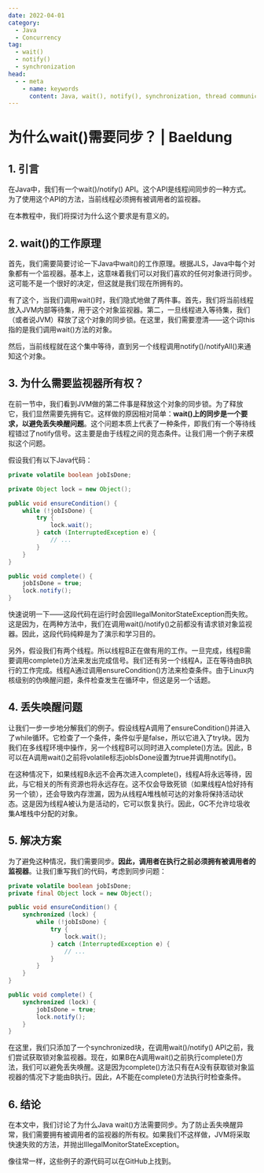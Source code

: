 ```yaml
---
date: 2022-04-01
category:
  - Java
  - Concurrency
tag:
  - wait()
  - notify()
  - synchronization
head:
  - - meta
    - name: keywords
      content: Java, wait(), notify(), synchronization, thread communication
---
```

# 为什么wait()需要同步？ | Baeldung

## 1. 引言

在Java中，我们有一个wait()/notify() API。这个API是线程间同步的一种方式。为了使用这个API的方法，当前线程必须拥有被调用者的监视器。

在本教程中，我们将探讨为什么这个要求是有意义的。

## 2. wait()的工作原理

首先，我们需要简要讨论一下Java中wait()的工作原理。根据JLS，Java中每个对象都有一个监视器。基本上，这意味着我们可以对我们喜欢的任何对象进行同步。这可能不是一个很好的决定，但这就是我们现在所拥有的。

有了这个，当我们调用wait()时，我们隐式地做了两件事。首先，我们将当前线程放入JVM内部等待集，用于这个对象监视器。第二，一旦线程进入等待集，我们（或者说JVM）释放了这个对象的同步锁。在这里，我们需要澄清——这个词this指的是我们调用wait()方法的对象。

然后，当前线程就在这个集中等待，直到另一个线程调用notify()/notifyAll()来通知这个对象。

## 3. 为什么需要监视器所有权？

在前一节中，我们看到JVM做的第二件事是释放这个对象的同步锁。为了释放它，我们显然需要先拥有它。这样做的原因相对简单：**wait()上的同步是一个要求，以避免丢失唤醒问题**。这个问题本质上代表了一种条件，即我们有一个等待线程错过了notify信号。这主要是由于线程之间的竞态条件。让我们用一个例子来模拟这个问题。

假设我们有以下Java代码：

```java
private volatile boolean jobIsDone;

private Object lock = new Object();

public void ensureCondition() {
    while (!jobIsDone) {
        try {
            lock.wait();
        } catch (InterruptedException e) {
            // ...
        }
    }
}

public void complete() {
    jobIsDone = true;
    lock.notify();
}
```

快速说明一下——这段代码在运行时会因IllegalMonitorStateException而失败。这是因为，在两种方法中，我们在调用wait()/notify()之前都没有请求锁对象监视器。因此，这段代码纯粹是为了演示和学习目的。

另外，假设我们有两个线程。所以线程B正在做有用的工作。一旦完成，线程B需要调用complete()方法来发出完成信号。我们还有另一个线程A，正在等待由B执行的工作完成。线程A通过调用ensureCondition()方法来检查条件。由于Linux内核级别的伪唤醒问题，条件检查发生在循环中，但这是另一个话题。

## 4. 丢失唤醒问题

让我们一步一步地分解我们的例子。假设线程A调用了ensureCondition()并进入了while循环。它检查了一个条件，条件似乎是false，所以它进入了try块。因为我们在多线程环境中操作，另一个线程B可以同时进入complete()方法。因此，B可以在A调用wait()之前将volatile标志jobIsDone设置为true并调用notify()。

在这种情况下，如果线程B永远不会再次进入complete()，线程A将永远等待，因此，与它相关的所有资源也将永远存在。这不仅会导致死锁（如果线程A恰好持有另一个锁），还会导致内存泄漏，因为从线程A堆栈帧可达的对象将保持活动状态。这是因为线程A被认为是活动的，它可以恢复执行。因此，GC不允许垃圾收集A堆栈中分配的对象。

## 5. 解决方案

为了避免这种情况，我们需要同步。**因此，调用者在执行之前必须拥有被调用者的监视器**。让我们重写我们的代码，考虑到同步问题：

```java
private volatile boolean jobIsDone;
private final Object lock = new Object();

public void ensureCondition() {
    synchronized (lock) {
        while (!jobIsDone) {
            try {
                lock.wait();
            } catch (InterruptedException e) {
                // ...
            }
        }
    }
}

public void complete() {
    synchronized (lock) {
        jobIsDone = true;
        lock.notify();
    }
}
```

在这里，我们只添加了一个synchronized块，在调用wait()/notify() API之前，我们尝试获取锁对象监视器。现在，如果B在A调用wait()之前执行complete()方法，我们可以避免丢失唤醒。这是因为complete()方法只有在A没有获取锁对象监视器的情况下才能由B执行。因此，A不能在complete()方法执行时检查条件。

## 6. 结论

在本文中，我们讨论了为什么Java wait()方法需要同步。为了防止丢失唤醒异常，我们需要拥有被调用者的监视器的所有权。如果我们不这样做，JVM将采取快速失败的方法，并抛出IllegalMonitorStateException。

像往常一样，这些例子的源代码可以在GitHub上找到。